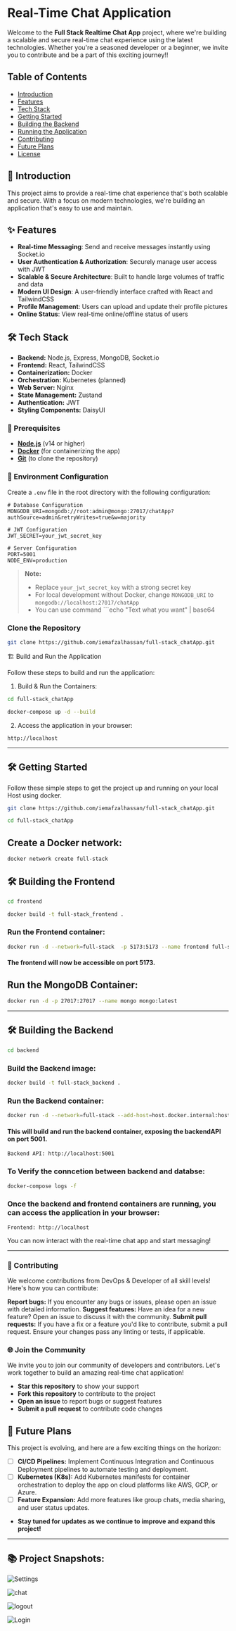 


# Real-Time Chat Application


Welcome to the **Full Stack Realtime Chat App** project, where we're building a scalable and secure real-time chat experience using the latest technologies. Whether you're a seasoned developer or a beginner, we invite you to contribute and be a part of this exciting journey!!

## Table of Contents


* [Introduction](#introduction)
* [Features](#features)
* [Tech Stack](#tech-stack)
* [Getting Started](#getting-started)
* [Building the Backend](#building-the-backend)
* [Running the Application](#running-the-application)
* [Contributing](#contributing)
* [Future Plans](#future-plans)
* [License](#license)

## 📝 Introduction

This project aims to provide a real-time chat experience that's both scalable and secure. With a focus on modern technologies, we're building an application that's easy to use and maintain.

## ✨ Features


* **Real-time Messaging**: Send and receive messages instantly using Socket.io 
* **User Authentication & Authorization**: Securely manage user access with JWT 
* **Scalable & Secure Architecture**: Built to handle large volumes of traffic and data 
* **Modern UI Design**: A user-friendly interface crafted with React and TailwindCSS 
* **Profile Management**: Users can upload and update their profile pictures 
* **Online Status**: View real-time online/offline status of users 


## 🛠️ Tech Stack


* **Backend:** Node.js, Express, MongoDB, Socket.io
* **Frontend:** React, TailwindCSS
* **Containerization:** Docker
* **Orchestration:** Kubernetes (planned)
* **Web Server:** Nginx
* **State Management:** Zustand
* **Authentication:** JWT
* **Styling Components:** DaisyUI


### 🔧 Prerequisites


* **[Node.js](https://nodejs.org/)** (v14 or higher)
* **[Docker](https://www.docker.com/get-started)** (for containerizing the app)
* **[Git](https://git-scm.com/downloads)** (to clone the repository)


### 📝 Environment Configuration

Create a `.env` file in the root directory with the following configuration:

```env
# Database Configuration
MONGODB_URI=mongodb://root:admin@mongo:27017/chatApp?authSource=admin&retryWrites=true&w=majority

# JWT Configuration
JWT_SECRET=your_jwt_secret_key

# Server Configuration
PORT=5001
NODE_ENV=production
```

> **Note:** 
> - Replace `your_jwt_secret_key` with a strong secret key
> - For local development without Docker, change `MONGODB_URI` to `mongodb://localhost:27017/chatApp`
> - You can use command ```echo "Text what you want" | base64

### Clone the Repository

```bash
git clone https://github.com/iemafzalhassan/full-stack_chatApp.git
```

🏗️ Build and Run the Application

Follow these steps to build and run the application:

1. Build & Run the Containers:

```bash
cd full-stack_chatApp
```
```bash
docker-compose up -d --build
```

2. Access the application in your browser:

```
http://localhost
```
---

## 🛠️ Getting Started

Follow these simple steps to get the project up and running on your local Host using docker.

```bash
git clone https://github.com/iemafzalhassan/full-stack_chatApp.git
```

```bash
cd full-stack_chatApp
```
## Create a Docker network:

```bash
docker network create full-stack
```

## 🛠️ Building the Frontend

```bash
cd frontend
```

```bash
docker build -t full-stack_frontend .
```

### Run the Frontend container:

```bash
docker run -d --network=full-stack  -p 5173:5173 --name frontend full-stack_frontend:latest
```
#### The frontend will now be accessible on port 5173.


## Run the MongoDB Container:

```bash
docker run -d -p 27017:27017 --name mongo mongo:latest
```
---

## 🛠️ Building the Backend

```bash
cd backend
```

### Build the Backend image:

```bash
docker build -t full-stack_backend .
```

### Run the Backend container:

```bash
docker run -d --network=full-stack --add-host=host.docker.internal:host-gateway -p 5001:5001 --env-file .env full-stack_backend
```
#### This will build and run the backend container, exposing the backendAPI on port 5001.

`Backend API: http://localhost:5001`

### To Verify the conncetion between backend and databse:
```bash
docker-compose logs -f
```

### Once the backend and frontend containers are running, you can access the application in your browser:

`Frontend: http://localhost`


You can now interact with the real-time chat app and start messaging!

---



### 🤝 Contributing


We welcome contributions from DevOps & Developer of all skill levels! Here's how you can contribute:

**Report bugs:** If you encounter any bugs or issues, please open an issue with detailed information.
**Suggest features:** Have an idea for a new feature? Open an issue to discuss it with the community.
**Submit pull requests:** If you have a fix or a feature you'd like to contribute, submit a pull request. Ensure your changes pass any linting or tests, if applicable.

### 🌐 Join the Community

We invite you to join our community of developers and contributors. Let's work together to build an amazing real-time chat application!

* **Star this repository** to show your support
* **Fork this repository** to contribute to the project
* **Open an issue** to report bugs or suggest features
* **Submit a pull request** to contribute code changes

## 🔮 Future Plans


This project is evolving, and here are a few exciting things on the horizon:

* [ ] **CI/CD Pipelines:** Implement Continuous Integration and Continuous Deployment pipelines to automate testing and deployment.
* [ ] **Kubernetes (K8s):** Add Kubernetes manifests for container orchestration to deploy the app on cloud platforms like AWS, GCP, or Azure.
* [ ] **Feature Expansion:** Add more features like group chats, media sharing, and user status updates.
* **Stay tuned for updates as we continue to improve and expand this project!**

---

## 📚 Project Snapshots:

![Settings](frontend/public/settings.png)

![chat](frontend/public/chat.png)

![logout](/frontend/public/logout.png)

![Login](/frontend/public/login.png)

















